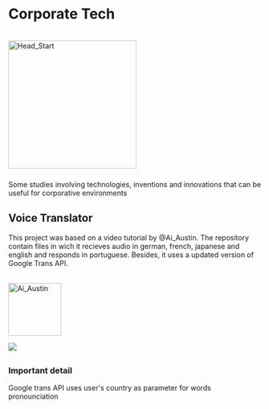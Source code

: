 # Corporate Tech
<div style="display: inline_block"><br>
  <img align="center" alt="Head_Start" height="255" width="255" src="https://static.wikia.nocookie.net/cyberpunk/images/f/f4/Hacking_Area_09_Perk_2_Head_Start.png/revision/latest?cb=20220416211111">
</div>  

###

Some studies involving technologies, inventions and innovations that can be useful for corporative environments
##

## Voice Translator


This project was based on a video tutorial by @Ai_Austin. The repository contain files in wich it recieves audio in german, french, japanese and english and responds in portuguese. Besides, it uses a updated version of Google Trans API.

<div style="display: inline_block"><br>
  <img align="center" alt="Ai_Austin" height="105" width="105" src="https://yt3.googleusercontent.com/BIfx2QyabFvmF0KWynripygJZFq8buzPidi0VhXE3BGg-g1Xgzug4j813WiXWyhLB7LDmdyq9Gw=s176-c-k-c0x00ffffff-no-rj">
  
  <a href="https://youtu.be/oMOfN13Py84" target="_blank"><img src="https://img.shields.io/badge/YouTube-FF0000?style=for-the-badge&logo=youtube&logoColor=white" target="_blank"></a>
</div> 

##

### Important detail
Google trans API uses user's country as parameter for words pronounciation
